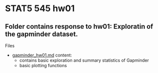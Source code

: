 # STAT5 545 hw01

## Folder contains response to hw01: Exploratin of the gapminder dataset.

Files

* [gapminder_hw01.md](gapminder_hw01.md) content:
    + contains basic exploration and summary statistics of Gapminder
    + basic plotting functions